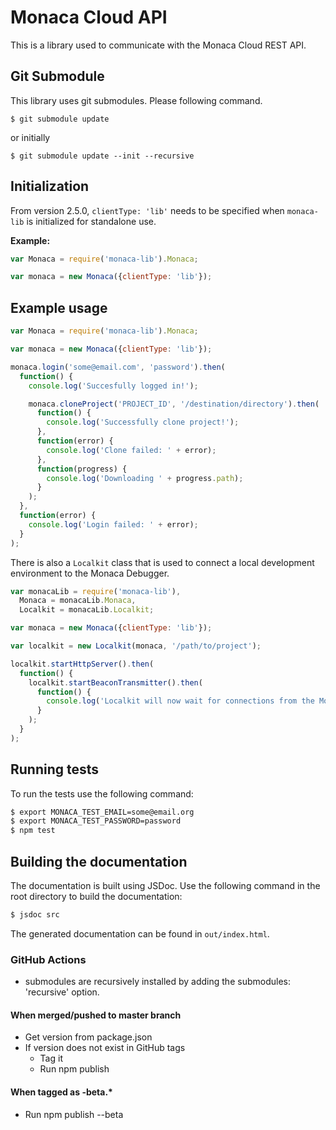 Monaca Cloud API
================

This is a library used to communicate with the Monaca Cloud REST API.

Git Submodule
-------------

This library uses git submodules.
Please following command.

```
$ git submodule update 
```
or initially 
```
$ git submodule update --init --recursive
```

Initialization
-------------

From version 2.5.0, `clientType: 'lib'` needs to be specified when `monaca-lib` is initialized for standalone use.

**Example:**

```javascript
var Monaca = require('monaca-lib').Monaca;

var monaca = new Monaca({clientType: 'lib'});
```

Example usage
-------------

```javascript
var Monaca = require('monaca-lib').Monaca;

var monaca = new Monaca({clientType: 'lib'});

monaca.login('some@email.com', 'password').then(
  function() {
    console.log('Succesfully logged in!');

    monaca.cloneProject('PROJECT_ID', '/destination/directory').then(
      function() {
        console.log('Successfully clone project!');
      },
      function(error) {
        console.log('Clone failed: ' + error);
      },
      function(progress) {
        console.log('Downloading ' + progress.path);
      }
    );
  },
  function(error) {
    console.log('Login failed: ' + error);
  }
);
```

There is also a `Localkit` class that is used to connect a local development environment to the Monaca Debugger.

```javascript
var monacaLib = require('monaca-lib'),
  Monaca = monacaLib.Monaca,
  Localkit = monacaLib.Localkit;

var monaca = new Monaca({clientType: 'lib'});

var localkit = new Localkit(monaca, '/path/to/project');

localkit.startHttpServer().then(
  function() {
    localkit.startBeaconTransmitter().then(
      function() {
        console.log('Localkit will now wait for connections from the Monaca debugger.');
      }
    );
  }
);
```

Running tests
-------------

To run the tests use the following command:

```bash
$ export MONACA_TEST_EMAIL=some@email.org
$ export MONACA_TEST_PASSWORD=password
$ npm test
```

Building the documentation
--------------------------

The documentation is built using JSDoc. Use the following command in the root directory
to build the documentation:

```bash
$ jsdoc src
```

The generated documentation can be found in `out/index.html`.

### GitHub Actions

- submodules are recursively installed by adding the submodules: 'recursive' option.

#### When merged/pushed to master branch

- Get version from package.json
- If version does not exist in GitHub tags
    - Tag it
    - Run npm publish

#### When tagged as -beta.*

- Run npm publish --beta

